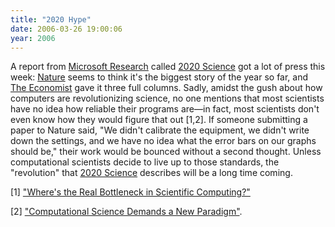 ```yaml
---
title: "2020 Hype"
date: 2006-03-26 19:00:06
year: 2006
---
```

A report from <a href="http://research.microsoft.com">Microsoft Research</a> called <a href="http://research.microsoft.com/towards2020science/">2020 Science</a> got a lot of press this week: <a href="http://www.nature.com/nature/focus/futurecomputing/index.html">Nature</a> seems to think it's the biggest story of the year so far, and <a href="http://www.economist.com/displaystory.cfm?story_id=5655067">The Economist</a> gave it three full columns.  Sadly, amidst the gush about how computers are revolutionizing science, no one mentions that most scientists have no idea how reliable their programs are—in fact, most scientists don't even know how they would figure that out [1,2].  If someone submitting a paper to Nature said, "We didn't calibrate the equipment, we didn't write down the settings, and we have no idea what the error bars on our graphs should be," their work would be bounced without a second thought.  Unless computational scientists decide to live up to those standards, the "revolution" that <a href="http://research.microsoft.com/towards2020science/">2020 Science</a> describes will be a long time coming.

[1] <a href="http://www.americanscientist.org/template/AssetDetail/assetid/48548">"Where's the Real Bottleneck in Scientific Computing?"</a>

[2] <a href="http://www.highproductivity.org/vol58no1p35_41.pdf">"Computational Science Demands a New Paradigm"</a>.
